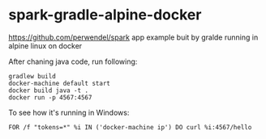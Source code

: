 # spark-gradle-alpine-docker
https://github.com/perwendel/spark app example buit by gralde running in alpine linux on docker

After chaning java code, run following:
```
gradlew build
docker-machine default start
docker build java -t .
docker run -p 4567:4567
```

To see how it's running in Windows:
```
FOR /f "tokens=*" %i IN ('docker-machine ip') DO curl %i:4567/hello
```
